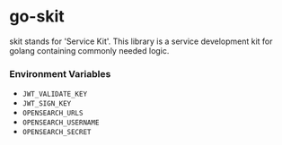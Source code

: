 # go-skit

skit stands for 'Service Kit'.  This library is a service development kit for golang containing commonly needed logic.


### Environment Variables

- `JWT_VALIDATE_KEY`
- `JWT_SIGN_KEY`
- `OPENSEARCH_URLS`
- `OPENSEARCH_USERNAME`
- `OPENSEARCH_SECRET`